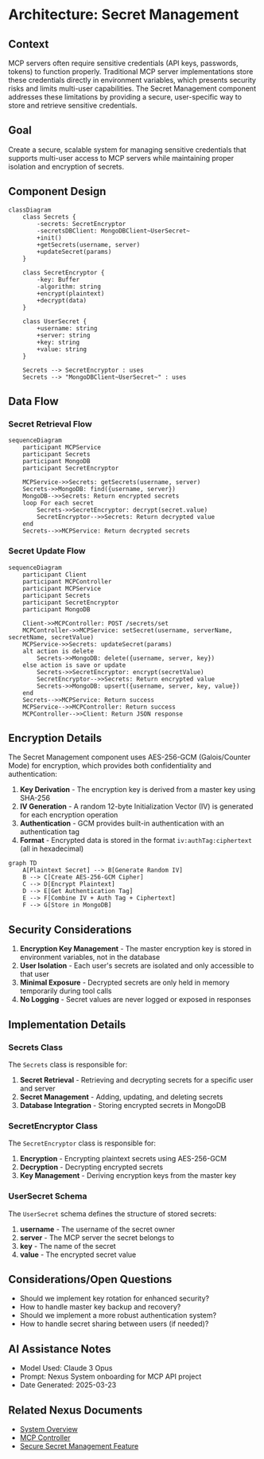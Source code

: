 # Architecture: Secret Management

## Context
MCP servers often require sensitive credentials (API keys, passwords, tokens) to function properly. Traditional MCP server implementations store these credentials directly in environment variables, which presents security risks and limits multi-user capabilities. The Secret Management component addresses these limitations by providing a secure, user-specific way to store and retrieve sensitive credentials.

## Goal
Create a secure, scalable system for managing sensitive credentials that supports multi-user access to MCP servers while maintaining proper isolation and encryption of secrets.

## Component Design

```mermaid
classDiagram
    class Secrets {
        -secrets: SecretEncryptor
        -secretsDBClient: MongoDBClient~UserSecret~
        +init()
        +getSecrets(username, server)
        +updateSecret(params)
    }
    
    class SecretEncryptor {
        -key: Buffer
        -algorithm: string
        +encrypt(plaintext)
        +decrypt(data)
    }
    
    class UserSecret {
        +username: string
        +server: string
        +key: string
        +value: string
    }
    
    Secrets --> SecretEncryptor : uses
    Secrets --> "MongoDBClient~UserSecret~" : uses
```

## Data Flow

### Secret Retrieval Flow

```mermaid
sequenceDiagram
    participant MCPService
    participant Secrets
    participant MongoDB
    participant SecretEncryptor
    
    MCPService->>Secrets: getSecrets(username, server)
    Secrets->>MongoDB: find({username, server})
    MongoDB-->>Secrets: Return encrypted secrets
    loop For each secret
        Secrets->>SecretEncryptor: decrypt(secret.value)
        SecretEncryptor-->>Secrets: Return decrypted value
    end
    Secrets-->>MCPService: Return decrypted secrets
```

### Secret Update Flow

```mermaid
sequenceDiagram
    participant Client
    participant MCPController
    participant MCPService
    participant Secrets
    participant SecretEncryptor
    participant MongoDB
    
    Client->>MCPController: POST /secrets/set
    MCPController->>MCPService: setSecret(username, serverName, secretName, secretValue)
    MCPService->>Secrets: updateSecret(params)
    alt action is delete
        Secrets->>MongoDB: delete({username, server, key})
    else action is save or update
        Secrets->>SecretEncryptor: encrypt(secretValue)
        SecretEncryptor-->>Secrets: Return encrypted value
        Secrets->>MongoDB: upsert({username, server, key, value})
    end
    Secrets-->>MCPService: Return success
    MCPService-->>MCPController: Return success
    MCPController-->>Client: Return JSON response
```

## Encryption Details

The Secret Management component uses AES-256-GCM (Galois/Counter Mode) for encryption, which provides both confidentiality and authentication:

1. **Key Derivation** - The encryption key is derived from a master key using SHA-256
2. **IV Generation** - A random 12-byte Initialization Vector (IV) is generated for each encryption operation
3. **Authentication** - GCM provides built-in authentication with an authentication tag
4. **Format** - Encrypted data is stored in the format `iv:authTag:ciphertext` (all in hexadecimal)

```mermaid
graph TD
    A[Plaintext Secret] --> B[Generate Random IV]
    B --> C[Create AES-256-GCM Cipher]
    C --> D[Encrypt Plaintext]
    D --> E[Get Authentication Tag]
    E --> F[Combine IV + Auth Tag + Ciphertext]
    F --> G[Store in MongoDB]
```

## Security Considerations

1. **Encryption Key Management** - The master encryption key is stored in environment variables, not in the database
2. **User Isolation** - Each user's secrets are isolated and only accessible to that user
3. **Minimal Exposure** - Decrypted secrets are only held in memory temporarily during tool calls
4. **No Logging** - Secret values are never logged or exposed in responses

## Implementation Details

### Secrets Class

The `Secrets` class is responsible for:

1. **Secret Retrieval** - Retrieving and decrypting secrets for a specific user and server
2. **Secret Management** - Adding, updating, and deleting secrets
3. **Database Integration** - Storing encrypted secrets in MongoDB

### SecretEncryptor Class

The `SecretEncryptor` class is responsible for:

1. **Encryption** - Encrypting plaintext secrets using AES-256-GCM
2. **Decryption** - Decrypting encrypted secrets
3. **Key Management** - Deriving encryption keys from the master key

### UserSecret Schema

The `UserSecret` schema defines the structure of stored secrets:

1. **username** - The username of the secret owner
2. **server** - The MCP server the secret belongs to
3. **key** - The name of the secret
4. **value** - The encrypted secret value

## Considerations/Open Questions

- Should we implement key rotation for enhanced security?
- How to handle master key backup and recovery?
- Should we implement a more robust authentication system?
- How to handle secret sharing between users (if needed)?

## AI Assistance Notes
- Model Used: Claude 3 Opus
- Prompt: Nexus System onboarding for MCP API project
- Date Generated: 2025-03-23

## Related Nexus Documents
- [System Overview](./system_overview.md)
- [MCP Controller](./mcp_controller.md)
- [Secure Secret Management Feature](../features/secure_secret_management.md)
